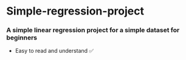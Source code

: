 # Simple-regression-project
### A simple linear regression project for a simple dataset for beginners 
- Easy to read and understand ✅
